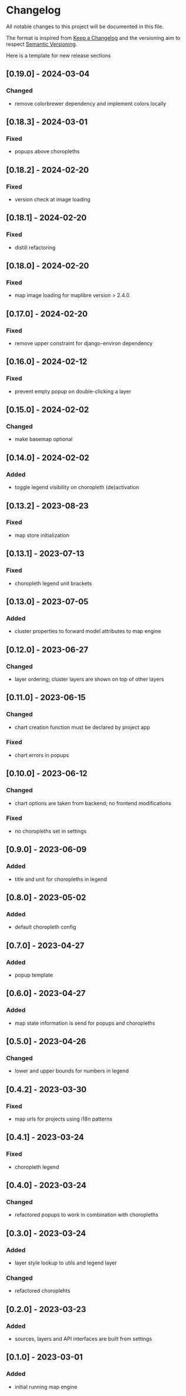# Changelog
All notable changes to this project will be documented in this file.

The format is inspired from [Keep a Changelog](http://keepachangelog.com/en/1.0.0/)
and the versioning aim to respect [Semantic Versioning](http://semver.org/spec/v2.0.0.html).

Here is a template for new release sections

## [0.19.0] - 2024-03-04
### Changed
- remove colorbrewer dependency and implement colors locally

## [0.18.3] - 2024-03-01
### Fixed
- popups above choropleths

## [0.18.2] - 2024-02-20
### Fixed
- version check at image loading

## [0.18.1] - 2024-02-20
### Fixed
- distill refactoring

## [0.18.0] - 2024-02-20
### Fixed
- map image loading for maplibre version > 2.4.0

## [0.17.0] - 2024-02-20
### Fixed
- remove upper constraint for django-environ dependency

## [0.16.0] - 2024-02-12
### Fixed
- prevent empty popup on double-clicking a layer

## [0.15.0] - 2024-02-02
### Changed
- make basemap optional

## [0.14.0] - 2024-02-02
### Added
- toggle legend visibility on choropleth (de)activation

## [0.13.2] - 2023-08-23
### Fixed
- map store initialization

## [0.13.1] - 2023-07-13
### Fixed
- choropleth legend unit brackets

## [0.13.0] - 2023-07-05
### Added
- cluster properties to forward model attributes to map engine

## [0.12.0] - 2023-06-27
### Changed
- layer ordering; cluster layers are shown on top of other layers

## [0.11.0] - 2023-06-15
### Changed
- chart creation function must be declared by project app

### Fixed
- chart errors in popups

## [0.10.0] - 2023-06-12
### Changed
- chart options are taken from backend; no frontend modifications

### Fixed
- no choropleths set in settings

## [0.9.0] - 2023-06-09
### Added
- title and unit for choropleths in legend

## [0.8.0] - 2023-05-02
### Added
- default choropleth config

## [0.7.0] - 2023-04-27
### Added
- popup template

## [0.6.0] - 2023-04-27
### Added
- map state information is send for popups and choropleths

## [0.5.0] - 2023-04-26
### Changed
- lower and upper bounds for numbers in legend

## [0.4.2] - 2023-03-30
### Fixed
- map urls for projects using i18n patterns

## [0.4.1] - 2023-03-24
### Fixed
- choropleth legend

## [0.4.0] - 2023-03-24
### Changed
- refactored popups to work in combination with choropleths

## [0.3.0] - 2023-03-24
### Added
- layer style lookup to utils and legend layer

### Changed
- refactored choroplehts

## [0.2.0] - 2023-03-23
### Added
- sources, layers and API interfaces are built from settings

## [0.1.0] - 2023-03-01
### Added
- initial running map engine
